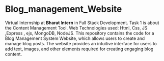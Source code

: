 ﻿# Blog_management_Website
Virtual Internship at **Bharat Intern** in Full Stack Development.
Task 1 is about the Content Management Tool.
Web Technologies used: Html, Css, JS ,Express , ejs, MongoDB, NodeJS.
This repository contains the code for a Blog Management System Website, which allows users to create and manage blog posts. The website provides an intuitive interface for users to add text, images, and other elements required for creating engaging blog content.
